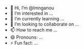 - 👋 Hi, I’m @lmnganou
- 👀 I’m interested in ...
- 🌱 I’m currently learning ...
- 💞️ I’m looking to collaborate on ...
- 📫 How to reach me ...
- 😄 Pronouns: ...
- ⚡ Fun fact: ...

<!---
lmnganou/lmnganou is a ✨ special ✨ repository because its `README.md` (this file) appears on your GitHub profile.
You can click the Preview link to take a look at your changes.
--->
